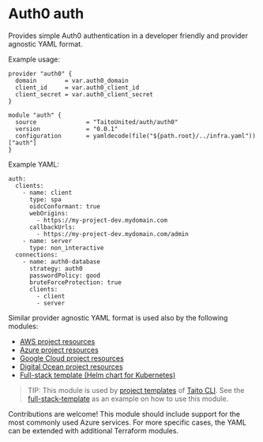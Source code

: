 # Auth0 auth

Provides simple Auth0 authentication in a developer friendly and provider agnostic YAML format.

Example usage:

```
provider "auth0" {
  domain        = var.auth0_domain
  client_id     = var.auth0_client_id
  client_secret = var.auth0_client_secret
}

module "auth" {
  source              = "TaitoUnited/auth/auth0"
  version             = "0.0.1"
  configuration       = yamldecode(file("${path.root}/../infra.yaml"))["auth"]
}
```

Example YAML:

```
auth:
  clients:
    - name: client
      type: spa
      oidcConformant: true
      webOrigins:
        - https://my-project-dev.mydomain.com
      callbackUrls:
        - https://my-project-dev.mydomain.com/admin
    - name: server
      type: non_interactive
  connections:
    - name: auth0-database
      strategy: auth0
      passwordPolicy: good
      bruteForceProtection: true
      clients:
        - client
        - server
```

Similar provider agnostic YAML format is used also by the following modules:

- [AWS project resources](https://registry.terraform.io/modules/TaitoUnited/project-resources/aws)
- [Azure project resources](https://registry.terraform.io/modules/TaitoUnited/project-resources/azurerm)
- [Google Cloud project resources](https://registry.terraform.io/modules/TaitoUnited/project-resources/google)
- [Digital Ocean project resources](https://registry.terraform.io/modules/TaitoUnited/project-resources/digitalocean)
- [Full-stack template (Helm chart for Kubernetes)](https://github.com/TaitoUnited/taito-charts/tree/master/full-stack)

> TIP: This module is used by [project templates](https://taitounited.github.io/taito-cli/templates/#project-templates) of [Taito CLI](https://taitounited.github.io/taito-cli/). See the [full-stack-template](https://github.com/TaitoUnited/full-stack-template) as an example on how to use this module.

Contributions are welcome! This module should include support for the most commonly used Azure services. For more specific cases, the YAML can be extended with additional Terraform modules.
